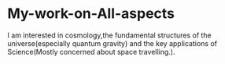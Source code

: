 # My-work-on-All-aspects
I am interested in cosmology,the fundamental structures of the universe(especially quantum gravity) and the key applications of Science(Mostly concerned about space travelling.).
